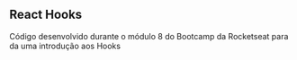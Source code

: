 ## React Hooks

Código desenvolvido durante o módulo 8 do Bootcamp da Rocketseat para da uma introdução aos Hooks
